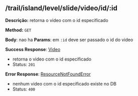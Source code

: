 ## /trail/island/level/slide/video/id/:id

**Descrição:** retorna o video com o id especificado

**Method:** `GET`

**Body**: nao ha
**Params**: em `:id` deve ser passado o id do video

**Success Response**: [Video](../../../../src/domain/trilhas/@entities/video.ts)
- retorna o video com o id especificado
- Status: `201`

**Error Response**: [ResourceNotFoundError](../../../../src/core/errors/resource-not-found-error.ts)
- nenhum video com o id especificado existe no DB
- Status: `400`

